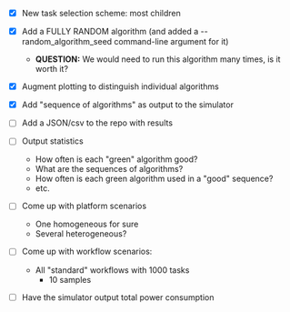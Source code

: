 
  - [X] New task selection scheme: most children
  - [X] Add a FULLY RANDOM algorithm (and added a --random_algorithm_seed command-line argument for it)
     - **QUESTION:** We would need to run this algorithm many times, is it worth it?
  - [X] Augment plotting to distinguish individual algorithms
  - [X] Add "sequence of algorithms" as output to the simulator
  - [ ] Add a JSON/csv to the repo with results
  - [ ] Output statistics
    - How often is each "green" algorithm good?
    - What are the sequences of algorithms? 
    - How often is each green algorithm used in a "good" sequence?
    - etc.
  - [ ] Come up with platform scenarios
     - One homogeneous for sure
     - Several heterogeneous?
  - [ ] Come up with workflow scenarios: 
     - All "standard" workflows with 1000 tasks
        - 10 samples

  - [ ] Have the simulator output total power consumption
